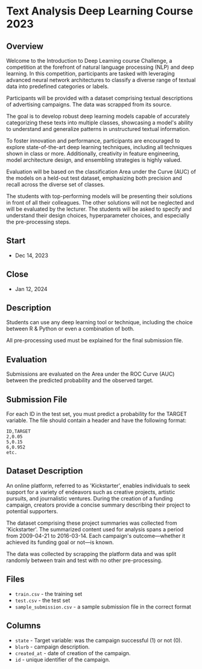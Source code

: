 
# Text Analysis Deep Learning Course 2023

## Overview

Welcome to the Introduction to Deep Learning course Challenge, a competition at the forefront of natural language processing (NLP) and deep learning. In this competition, participants are tasked with leveraging advanced neural network architectures to classify a diverse range of textual data into predefined categories or labels.

Participants will be provided with a dataset comprising textual descriptions of advertising campaigns. The data was scrapped from its source.

The goal is to develop robust deep learning models capable of accurately categorizing these texts into multiple classes, showcasing a model's ability to understand and generalize patterns in unstructured textual information.

To foster innovation and performance, participants are encouraged to explore state-of-the-art deep learning techniques, including all techniques shown in class or more. Additionally, creativity in feature engineering, model architecture design, and ensembling strategies is highly valued.

Evaluation will be based on the classification Area under the Curve (AUC) of the models on a held-out test dataset, emphasizing both precision and recall across the diverse set of classes.

The students with top-performing models will be presenting their solutions in front of all their colleagues. The other solutions will not be neglected and will be evaluated by the lecturer. The students will be asked to specify and understand their design choices, hyperparameter choices, and especially the pre-processing steps.

## Start
- Dec 14, 2023

## Close
- Jan 12, 2024

## Description

Students can use any deep learning tool or technique, including the choice between R & Python or even a combination of both.

All pre-processing used must be explained for the final submission file.

## Evaluation

Submissions are evaluated on the Area under the ROC Curve (AUC) between the predicted probability and the observed target.

## Submission File

For each ID in the test set, you must predict a probability for the TARGET variable. The file should contain a header and have the following format:
```
ID,TARGET
2,0.05
5,0.15
6,0.952
etc.
```

## Dataset Description

An online platform, referred to as 'Kickstarter', enables individuals to seek support for a variety of endeavors such as creative projects, artistic pursuits, and journalistic ventures. During the creation of a funding campaign, creators provide a concise summary describing their project to potential supporters.

The dataset comprising these project summaries was collected from 'Kickstarter'. The summarized content used for analysis spans a period from 2009-04-21 to 2016-03-14. Each campaign's outcome—whether it achieved its funding goal or not—is known.

The data was collected by scrapping the platform data and was split randomly between train and test with no other pre-processing.

## Files

- `train.csv` - the training set
- `test.csv` - the test set
- `sample_submission.csv` - a sample submission file in the correct format

## Columns

- `state` - Target variable: was the campaign successful (1) or not (0).
- `blurb` - campaign description.
- `created_at` - date of creation of the campaign.
- `id` - unique identifier of the campaign.
